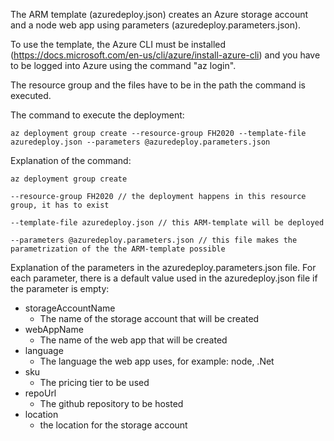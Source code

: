 The ARM template (azuredeploy.json) creates an Azure storage account and a node web app using parameters (azuredeploy.parameters.json).

To use the template, the Azure CLI must be installed (https://docs.microsoft.com/en-us/cli/azure/install-azure-cli) and you have to be logged into Azure using the command "az login".

The resource group and the files have to be in the path the command is executed.

The command to execute the deployment:

    az deployment group create --resource-group FH2020 --template-file azuredeploy.json --parameters @azuredeploy.parameters.json

Explanation of the command:

    az deployment group create 

    --resource-group FH2020 // the deployment happens in this resource group, it has to exist

    --template-file azuredeploy.json // this ARM-template will be deployed 

    --parameters @azuredeploy.parameters.json // this file makes the parametrization of the the ARM-template possible 

Explanation of the parameters in the azuredeploy.parameters.json file. For each parameter, there is a default value used in the azuredeploy.json file if the parameter is empty:

 - storageAccountName
	 - The name of the storage account that will be created
 - webAppName
	 - The name of the web app that will be created
 - language
	 - The language the web app uses, for example: node, .Net
 - sku
	 - The pricing tier to be used
 - repoUrl
	 - The github repository to be hosted
 - location
	 - the location for the storage account